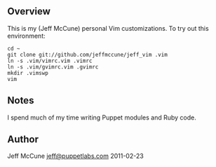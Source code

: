 ## Overview ##

This is my (Jeff McCune) personal Vim customizations.  To try out this
environment:

    cd ~
    git clone git://github.com/jeffmccune/jeff_vim .vim
    ln -s .vim/vimrc.vim .vimrc
    ln -s .vim/gvimrc.vim .gvimrc
    mkdir .vimswp
    vim

## Notes ##

I spend much of my time writing Puppet modules and Ruby code.

## Author ##

Jeff McCune <jeff@puppetlabs.com>
2011-02-23
